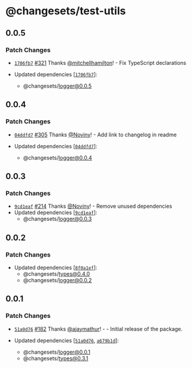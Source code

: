# @changesets/test-utils

## 0.0.5

### Patch Changes

- [`1706fb7`](https://github.com/changesets/changesets/commit/1706fb751ecc2f5a792c42f467b2063078d58716) [#321](https://github.com/changesets/changesets/pull/321) Thanks [@mitchellhamilton](https://github.com/mitchellhamilton)! - Fix TypeScript declarations

- Updated dependencies [[`1706fb7`](https://github.com/changesets/changesets/commit/1706fb751ecc2f5a792c42f467b2063078d58716)]:
  - @changesets/logger@0.0.5

## 0.0.4

### Patch Changes

- [`04ddfd7`](https://github.com/changesets/changesets/commit/04ddfd7c3acbfb84ef9c92873fe7f9dea1f5145c) [#305](https://github.com/changesets/changesets/pull/305) Thanks [@Noviny](https://github.com/Noviny)! - Add link to changelog in readme

- Updated dependencies [[`04ddfd7`](https://github.com/changesets/changesets/commit/04ddfd7c3acbfb84ef9c92873fe7f9dea1f5145c)]:
  - @changesets/logger@0.0.4

## 0.0.3

### Patch Changes

- [`9cd1eaf`](https://github.com/changesets/changesets/commit/9cd1eafc1620894a39fe10d3e393ad8f812df53a) [#214](https://github.com/changesets/changesets/pull/214) Thanks [@Noviny](https://github.com/Noviny)! - Remove unused dependencies
- Updated dependencies [[`9cd1eaf`](https://github.com/changesets/changesets/commit/9cd1eafc1620894a39fe10d3e393ad8f812df53a)]:
  - @changesets/logger@0.0.3

## 0.0.2

### Patch Changes

- Updated dependencies [[`8f0a1ef`](https://github.com/changesets/changesets/commit/8f0a1ef327563512f471677ef0ca99d30da009c0)]:
  - @changesets/types@0.4.0
  - @changesets/logger@0.0.2

## 0.0.1

### Patch Changes

- [`51a0d76`](https://github.com/changesets/changesets/commit/51a0d766c7064b4c6a9d1490593522c6fcd02929) [#182](https://github.com/changesets/changesets/pull/182) Thanks [@ajaymathur](https://github.com/ajaymathur)! - - Initial release of the package.

- Updated dependencies [[`51a0d76`](https://github.com/changesets/changesets/commit/51a0d766c7064b4c6a9d1490593522c6fcd02929), [`a679b1d`](https://github.com/changesets/changesets/commit/a679b1dcdcb56652d31536e2d6326ba02a9dfe62)]:
  - @changesets/logger@0.0.1
  - @changesets/types@0.3.1
